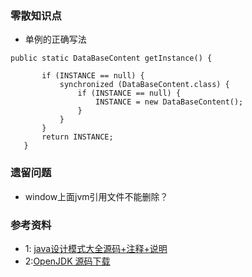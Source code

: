 ### 零散知识点
+ 单例的正确写法

 ```
 public static DataBaseContent getInstance() {

        if (INSTANCE == null) {
            synchronized (DataBaseContent.class) {
                if (INSTANCE == null) {
                    INSTANCE = new DataBaseContent();
                }
            }
        }
        return INSTANCE;
    }
 ```

### 遗留问题
+ window上面jvm引用文件不能删除？





### 参考资料
+ 1: [java设计模式大全源码+注释+说明](https://github.com/iluwatar/java-design-patterns)
+ 2:[OpenJDK 源码下载](http://hg.openjdk.java.net/jdk8/jdk8)